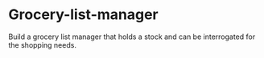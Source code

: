 # Grocery-list-manager
Build a grocery list manager that holds a stock and can be interrogated for the shopping needs.
